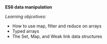 **ES6 data manipulation**

*Learning objcetives:*

- How to use map, filter and reduce on arrays
- Typed arrays
- The Set, Map, and Weak link data structures
